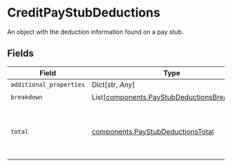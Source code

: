 # CreditPayStubDeductions

An object with the deduction information found on a pay stub.


## Fields

| Field                                                                                                | Type                                                                                                 | Required                                                                                             | Description                                                                                          |
| ---------------------------------------------------------------------------------------------------- | ---------------------------------------------------------------------------------------------------- | ---------------------------------------------------------------------------------------------------- | ---------------------------------------------------------------------------------------------------- |
| `additional_properties`                                                                              | Dict[str, *Any*]                                                                                     | :heavy_minus_sign:                                                                                   | N/A                                                                                                  |
| `breakdown`                                                                                          | List[[components.PayStubDeductionsBreakdown](../../models/components/paystubdeductionsbreakdown.md)] | :heavy_check_mark:                                                                                   | N/A                                                                                                  |
| `total`                                                                                              | [components.PayStubDeductionsTotal](../../models/components/paystubdeductionstotal.md)               | :heavy_check_mark:                                                                                   | An object representing the total deductions for the pay period                                       |